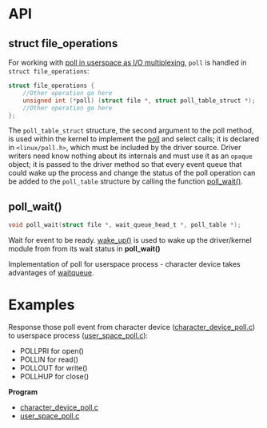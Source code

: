 # API

## struct file_operations
For working with [poll in userspace as I/O multiplexing](https://github.com/TranPhucVinh/C/blob/master/Physical%20layer/File%20IO/System%20call/IO%20multiplexing%20examples.md), ``poll`` is handled in ``struct file_operations``:

```c
struct file_operations {
    //Other operation go here
    unsigned int (*poll) (struct file *, struct poll_table_struct *);
    //Other operation go here
};
```

The ``poll_table_struct`` structure, the second argument to the poll method, is used within the kernel to implement the [poll](https://github.com/TranPhucVinh/C/blob/master/Physical%20layer/File%20IO/System%20call/IO%20multiplexing%20examples.md) and select calls; it is declared in ``<linux/poll.h>``, which must be included by the driver source. Driver writers need know nothing about its internals and must use it as an ``opaque`` object; it is passed to the driver method so that every event queue that could wake up the process and change the status of the poll operation can be added to the ``poll_table`` structure by calling the function [poll_wait()](#poll_wait).
## poll_wait()
```c
void poll_wait(struct file *, wait_queue_head_t *, poll_table *);
```
Wait for event to be ready.
[wake_up()](../waitqueue/README.md#wait_event) is used to wake up the driver/kernel module from from its wait status in **poll_wait()**

Implementation of poll for userspace process - character device takes advantages of [waitqueue](../waitqueue/).

# Examples

Response those poll event from character device ([character_device_poll.c](character_device_poll.c)) to userspace process ([user_space_poll.c](user_space_poll.c)):

* POLLPRI for open()
* POLLIN for read()
* POLLOUT for write()
* POLLHUP for close()

**Program**
* [character_device_poll.c](character_device_poll.c)
* [user_space_poll.c](user_space_poll.c)